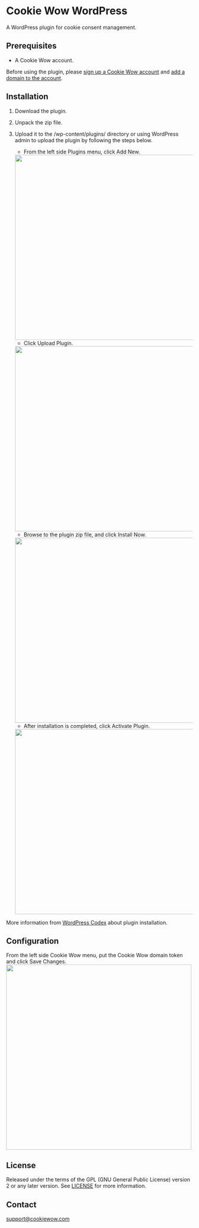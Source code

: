 # Cookie Wow WordPress

A WordPress plugin for cookie consent management.

## Prerequisites

- A Cookie Wow account.

Before using the plugin, please [sign up a Cookie Wow account](https://app.cookiewow.com/users/sign_up) and [add a domain to the account](https://cookiewow.crisp.help/th/article/4lin4li04liy4li14lib4liy4lij4lma4lie4li04lmi4lih4lmc4liu4lma4lih4liz-d5jbea/).

## Installation

1. Download the plugin.
2. Unpack the zip file.
3. Upload it to the /wp-content/plugins/ directory or using WordPress admin to upload the plugin by following the steps below.
    - From the left side Plugins menu, click Add New.
    <img width="500" src="https://github.com/datawowio/cookiewow-wordpress/blob/feature/plugin-description/docs/installation_01.png">

    - Click Upload Plugin.
    <img width="500" src="https://github.com/datawowio/cookiewow-wordpress/blob/feature/plugin-description/docs/installation_02.png">

    - Browse to the plugin zip file, and click Install Now.
    <img width="500" src="https://github.com/datawowio/cookiewow-wordpress/blob/feature/plugin-description/docs/installation_03.png">

    - After installation is completed, click Activate Plugin.
    <img width="500" src="https://github.com/datawowio/cookiewow-wordpress/blob/feature/plugin-description/docs/installation_04.png">

More information from [WordPress Codex](https://wordpress.org/support/article/managing-plugins/#installing-plugins) about plugin installation.

## Configuration

From the left side Cookie Wow menu, put the Cookie Wow domain token and click Save Changes.
<img width="500" src="https://github.com/datawowio/cookiewow-wordpress/blob/feature/plugin-description/docs/configuration_01.png">

## License

Released under the terms of the <abbr>GPL</abbr> (GNU General Public License) version 2 or any later version. See <a href="LICENSE">LICENSE</a> for more information.

## Contact

support@cookiewow.com

